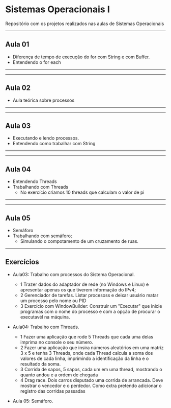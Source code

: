 # Sistemas Operacionais I
Repositório com os projetos realizados nas aulas de Sistemas Operacionais
___

 ## Aula 01 
  - Diferença de tempo de execução do for com String e com Buffer.  
  - Entendendo o for each
 ___
 
---
## Aula 02
 - Aula teórica sobre processos
 ---
  
 ---
 ## Aula 03
  - Executando e lendo processos.
  - Entendendo como trabalhar com String
 ---
 ---
 ## Aula 04
   - Entendendo Threads
   - Trabalhando com Threads
       - No exercício criamos 10 threads que calculam o valor de pi
 ---
 ---
 ## Aula 05
   - Semáforo
   - Trabalhando com semáforo;
       * Simulando o compotamento de um cruzamento de ruas.
 ---
 
 ## Exercícios
  - Aula03: Trabalho com processos do Sistema Operacional.
      * 1 Trazer dados do adaptador de rede (no Windows e Linux) e apresentar apenas os que tiverem informação do IPv4;
      * 2 Gerenciador de tarefas. Listar procesoss e deixar usuário matar um processo pelo nome ou PID
      * 3 Exercício com WindowBuilder: Construir um "Executar" que inicie programas com o nome do processo e com a opção de procurar o executavél na máquina.
        
  - Aula04: Trabalho com Threads.
      * 1 Fazer uma aplicação que rode 5 Threads que cada uma delas imprima no console o seu número.
      * 2 Fazer uma aplicação que insira números aleatórios em uma matriz 3 x 5 e tenha 3 Threads, onde cada Thread calcula a soma dos valores de cada linha, imprimindo a identificação da linha e o resultado da soma.
      * 3 Corrida de sapos, 5 sapos, cada um em uma thread, mostrando o quanto andou e a ordem de chegada
      * 4 Drag race. Dois carros disputado uma corrida de arrancada. Deve mostrar o vencedor e o perdedor. Como extra pretendo adicionar o registro das corridas passadas

   - Aula 05: Semáforo.
        
